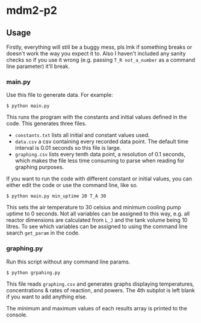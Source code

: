 # mdm2-p2

## Usage
Firstly, everything will still be a buggy mess, pls lmk if something breaks 
or doesn't work the way you expect it to. Also I haven't included any sanity
checks so if you use it wrong (e.g. passing `T_R not_a_number` as a command 
line parameter) it'll break. 
### main.py
Use this file to generate data. For example:

`$ python main.py`

This runs the program with the constants and initial values defined in the 
code. This generates three files.
 - `constants.txt` lists all initial and constant values used.
 - `data.csv` a csv containing every recorded data point. The default time 
 interval is 0.01 seconds so this file is large.
 - `graphing.csv` lists every tenth data point, a resolution of 0.1 
 seconds, which makes the file less 
 time consuming to parse when reading for graphing purposes.

If you want to run the code with different constant or initial values, 
you can either edit the code or use the command line, like so.

`$ python main.py min_uptime 20 T_A 30`

This sets the air temperature to 30 celsius and minimum cooling pump uptime to
0 seconds. Not all variables can be assigned to this way, e.g. all reactor
dimensions are calculated from `L_J` and the tank volume being 10 litres. 
To see which variables can be assigned to using the command line search 
`get_param` in the code.
 
 ### graphing.py
 Run this script without any command line params.
 
 `$ python grpahing.py`
 
 This file reads `graphing.csv` and generates graphs displaying 
 temperatures, concentrations & rates of reaction, and powers. The 4th 
 subplot is left blank if you want to add anything else.
 
 The minimum and maximum values of each results array is printed to the 
 console.
